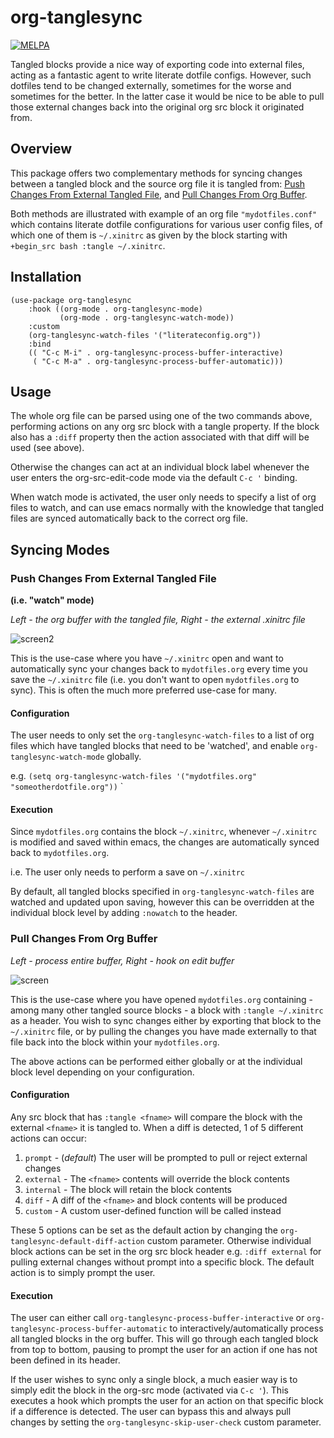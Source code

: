 # org-tanglesync

[![MELPA](https://melpa.org/packages/org-tanglesync-badge.svg)](https://melpa.org/#/org-tanglesync)

Tangled blocks provide a nice way of exporting code into external files, acting as a fantastic agent to write literate dotfile configs. However, such dotfiles tend to be changed externally, sometimes for the worse and sometimes for the better. In the latter case it would be nice to be able to pull those external changes back into the original org src block it originated from.

## Overview

This package offers two complementary methods for syncing changes between a tangled block and the source org file it is tangled from: [Push Changes From External Tangled File](#push-changes-from-external-tangled-file), and [Pull Changes From Org Buffer](#pull-changes-from-org-buffer).

Both methods are illustrated with example of an org file `"mydotfiles.conf"` which contains literate dotfile configurations for various user config files, of which one of them is `~/.xinitrc` as given by the block starting with `+begin_src bash :tangle ~/.xinitrc`.


## Installation

```elisp
(use-package org-tanglesync
    :hook ((org-mode . org-tanglesync-mode)
           (org-mode . org-tanglesync-watch-mode))
    :custom
    (org-tanglesync-watch-files '("literateconfig.org"))
    :bind
    (( "C-c M-i" . org-tanglesync-process-buffer-interactive)
     ( "C-c M-a" . org-tanglesync-process-buffer-automatic)))
```

## Usage

The whole org file can be parsed using one of the two commands above, performing actions on any org src block with a tangle property. If the block also has a `:diff` property then the action associated with that diff will be used (see above).

Otherwise the changes can act at an individual block label whenever the user enters the org-src-edit-code mode via the default `C-c '` binding.

When watch mode is activated, the user only needs to specify a list of org files to watch, and can use emacs normally with the knowledge that tangled files are synced automatically back to the correct org file.


## Syncing Modes

### Push Changes From External Tangled File

**(i.e. "watch" mode)**

*Left - the org buffer with the tangled file, Right - the external .xinitrc file*

![screen2](https://user-images.githubusercontent.com/20641402/71929804-b59e5a80-319a-11ea-83d5-20f4343f08ea.gif)

This is the use-case where you have `~/.xinitrc` open and want to automatically sync your changes back to `mydotfiles.org` every time you save the `~/.xinitrc` file (i.e. you don't want to open `mydotfiles.org` to sync). This is often the much more preferred use-case for many.

#### Configuration

The user needs to only set the `org-tanglesync-watch-files` to a list of org files which have tangled blocks that need to be 'watched', and enable `org-tanglesync-watch-mode` globally.

e.g. `(setq org-tanglesync-watch-files '("mydotfiles.org" "someotherdotfile.org"))` `


#### Execution

Since `mydotfiles.org` contains the block `~/.xinitrc`, whenever `~/.xinitrc` is modified and saved within emacs, the changes are automatically synced back to `mydotfiles.org`.

i.e. The user only needs to perform a save on `~/.xinitrc`

By default, all tangled blocks specified in `org-tanglesync-watch-files` are watched and updated upon saving, however this can be overridden at the individual block level by adding `:nowatch` to the header.


### Pull Changes From Org Buffer

*Left - process entire buffer, Right - hook on edit buffer*

![screen](https://user-images.githubusercontent.com/20641402/63469413-7335e480-c46a-11e9-8a00-1825676f3b2d.gif)

This is the use-case where you have opened `mydotfiles.org` containing - among many other tangled source blocks - a block with `:tangle ~/.xinitrc` as a header. You wish to sync changes either by exporting that block to the `~/.xinitrc` file, or by pulling the changes you have made externally to that file back into the block within your `mydotfiles.org`.

The above actions can be performed either globally or at the individual block level depending on your configuration.

#### Configuration

Any src block that has `:tangle <fname>` will compare the block with the external `<fname>` it is tangled to.  When a diff is detected, 1 of 5 different actions can occur:
   1. `prompt` - (*default*) The user will be prompted to pull or reject external changes
   1. `external` - The `<fname>` contents will override the block contents
   1. `internal` - The block will retain the block contents
   1. `diff` - A diff of the `<fname>` and block contents will be produced
   1. `custom` - A custom user-defined function will be called instead

These 5 options can be set as the default action by changing the `org-tanglesync-default-diff-action` custom parameter.  Otherwise individual block actions can be set in the org src block header e.g. `:diff external` for pulling external changes without prompt into a specific block. The default action is to simply prompt the user.

#### Execution

The user can either call `org-tanglesync-process-buffer-interactive` or `org-tanglesync-process-buffer-automatic` to interactively/automatically process all tangled blocks in the org buffer. This will go through each tangled block from top to bottom, pausing to prompt the user for an action if one has not been defined in its header.

If the user wishes to sync only a single block, a much easier way is to simply edit the block in the org-src mode (activated via `C-c '`). This executes a hook which prompts the user for an action on that specific block if a difference is detected. The user can bypass this and always pull changes by setting the `org-tanglesync-skip-user-check` custom parameter.

